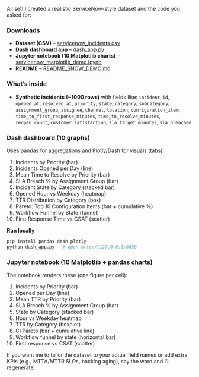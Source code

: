 All set! I created a realistic ServiceNow-style dataset and the code you asked for:

### Downloads

* **Dataset (CSV)** – [servicenow\_incidents.csv](sandbox:/mnt/data/servicenow_incidents.csv)
* **Dash dashboard app** – [dash\_app.py](sandbox:/mnt/data/dash_app.py)
* **Jupyter notebook (10 Matplotlib charts)** – [servicenow\_matplotlib\_demo.ipynb](sandbox:/mnt/data/servicenow_matplotlib_demo.ipynb)
* **README** – [README\_SNOW\_DEMO.md](sandbox:/mnt/data/README_SNOW_DEMO.md)

### What’s inside

* **Synthetic incidents (\~1000 rows)** with fields like: `incident_id`, `opened_at`, `resolved_at`, `priority`, `state`, `category`, `subcategory`, `assignment_group`, `assignee`, `channel`, `location`, `configuration_item`, `time_to_first_response_minutes`, `time_to_resolve_minutes`, `reopen_count`, `customer_satisfaction`, `sla_target_minutes`, `sla_breached`.

### Dash dashboard (10 graphs)

Uses pandas for aggregations and Plotly/Dash for visuals (tabs):

1. Incidents by Priority (bar)
2. Incidents Opened per Day (line)
3. Mean Time to Resolve by Priority (bar)
4. SLA Breach % by Assignment Group (bar)
5. Incident State by Category (stacked bar)
6. Opened Hour vs Weekday (heatmap)
7. TTR Distribution by Category (box)
8. Pareto: Top 10 Configuration Items (bar + cumulative %)
9. Workflow Funnel by State (funnel)
10. First Response Time vs CSAT (scatter)

**Run locally**

```bash
pip install pandas dash plotly
python dash_app.py   # open http://127.0.0.1:8050
```

### Jupyter notebook (10 Matplotlib + pandas charts)

The notebook renders these (one figure per cell):

1. Incidents by Priority (bar)
2. Opened per Day (line)
3. Mean TTR by Priority (bar)
4. SLA Breach % by Assignment Group (bar)
5. State by Category (stacked bar)
6. Hour vs Weekday heatmap
7. TTR by Category (boxplot)
8. CI Pareto (bar + cumulative line)
9. Workflow funnel by state (horizontal bar)
10. First response vs CSAT (scatter)

If you want me to tailor the dataset to your actual field names or add extra KPIs (e.g., MTTA/MTTR SLOs, backlog aging), say the word and I’ll regenerate.
